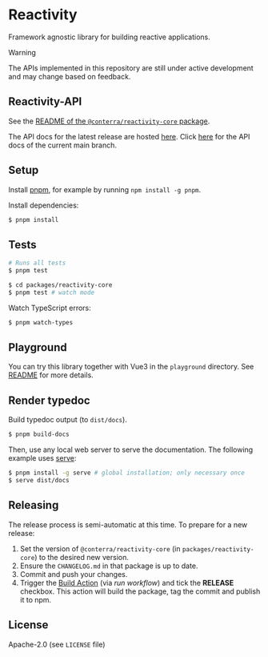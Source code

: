 # Reactivity

Framework agnostic library for building reactive applications.

> [!WARNING]
> The APIs implemented in this repository are still under active development and may change based on feedback.

## Reactivity-API

See the [README of the `@conterra/reactivity-core` package](./packages/reactivity-core/README.md).

The API docs for the latest release are hosted [here](https://conterra.github.io/reactivity/latest/).
Click [here](https://conterra.github.io/reactivity/dev/) for the API docs of the current main branch.

## Setup

Install [pnpm](https://pnpm.io/), for example by running `npm install -g pnpm`.

Install dependencies:

```bash
$ pnpm install
```

## Tests

```bash
# Runs all tests
$ pnpm test
```

```bash
$ cd packages/reactivity-core
$ pnpm test # watch mode
```

Watch TypeScript errors:

```bash
$ pnpm watch-types
```

## Playground

You can try this library together with Vue3 in the `playground` directory.
See [README](./playground/README.md) for more details.

## Render typedoc

Build typedoc output (to `dist/docs`).

```bash
$ pnpm build-docs
```

Then, use any local web server to serve the documentation.
The following example uses [serve](https://www.npmjs.com/package/serve):

```bash
$ pnpm install -g serve # global installation; only necessary once
$ serve dist/docs
```

## Releasing

The release process is semi-automatic at this time.
To prepare for a new release:

1. Set the version of `@conterra/reactivity-core` (in `packages/reactivity-core`) to the desired new version.
2. Ensure the `CHANGELOG.md` in that package is up to date.
3. Commit and push your changes.
4. Trigger the [Build Action](https://github.com/conterra/reactivity/actions/workflows/build.yml) (via _run workflow_) and tick the **RELEASE** checkbox.
   This action will build the package, tag the commit and publish it to npm.

## License

Apache-2.0 (see `LICENSE` file)
